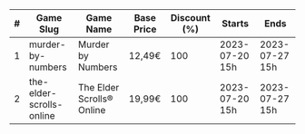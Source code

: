 |#|Game Slug|Game Name|Base Price|Discount (%)|Starts|Ends|
|---|---|---|---|---|---|---|
|1|murder-by-numbers|Murder by Numbers|12,49€|100|2023-07-20 15h|2023-07-27 15h|
|2|the-elder-scrolls-online|The Elder Scrolls® Online|19,99€|100|2023-07-20 15h|2023-07-27 15h|

